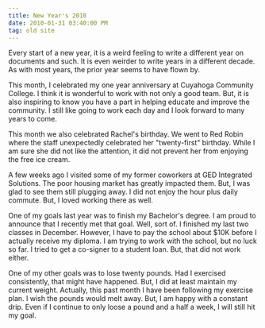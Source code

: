 ```yaml
---
title: New Year's 2010
date: 2010-01-31 03:40:00 PM
tag: old site
---
```


Every start of a new year, it is a weird feeling to write a different year on documents and such. It is even weirder to write years in a different decade. As with most years, the prior year seems to have flown by.

This month, I celebrated my one year anniversary at Cuyahoga Community College. I think it is wonderful to work with not only a good team. But, it is also inspiring to know you have a part in helping educate and improve the community. I still like going to work each day and I look forward to many years to come.

This month we also celebrated Rachel's birthday. We went to Red Robin where the staff unexpectedly celebrated her "twenty-first" birthday. While I am sure she did not like the attention, it did not prevent her from enjoying the free ice cream.

A few weeks ago I visited some of my former coworkers at GED Integrated Solutions. The poor housing market has greatly impacted them. But, I was glad to see them still plugging away. I did not enjoy the hour plus daily commute. But, I loved working there as well.

One of my goals last year was to finish my Bachelor's degree. I am proud to announce that I recently met that goal. Well, sort of. I finished my last two classes in December. However, I have to pay the school about $10K before I actually receive my diploma. I am trying to work with the school, but no luck so far. I tried to get a co-signer to a student loan. But, that did not work either.

One of my other goals was to lose twenty pounds. Had I exercised consistently, that might have happened. But, I did at least maintain my current weight. Actually, this past month I have been following my exercise plan. I wish the pounds would melt away. But, I am happy with a constant drip. Even if I continue to only loose a pound and a half a week, I will still hit my goal.
